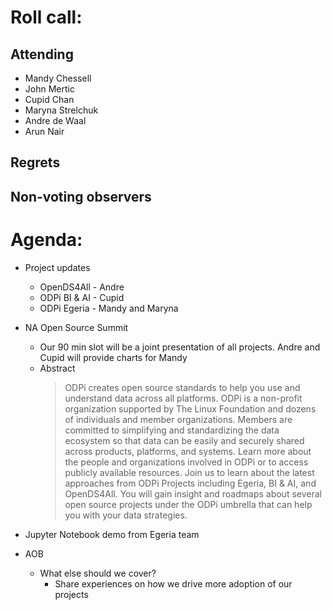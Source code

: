 # Roll call:

## Attending

* Mandy Chessell
* John Mertic
* Cupid Chan
* Maryna Strelchuk
* Andre de Waal
* Arun Nair

## Regrets


## Non-voting observers


# Agenda:

* Project updates
  
  * OpenDS4All - Andre
  * ODPi BI & AI - Cupid
  * ODPi Egeria - Mandy and Maryna
     
* NA Open Source Summit
    * Our 90 min slot will be a joint presentation of all projects.  Andre and Cupid will provide
    charts for Mandy
    * Abstract
       > ODPi creates open source standards to help you use and understand data across all platforms. 
      ODPi is a non-profit organization supported by The Linux Foundation and dozens of individuals and member organizations. Members are committed to simplifying and standardizing the data ecosystem so that data can be easily and securely shared across products, platforms, and systems. Learn more about the people and organizations involved in ODPi or to access publicly available resources.
      Join us to learn about the latest approaches from ODPi Projects including Egeria, BI & AI, and OpenDS4All. You will gain insight and roadmaps about several open source projects under the ODPi umbrella that can help you with your data strategies.

* Jupyter Notebook demo from Egeria team
    
* AOB 
  * What else should we cover?
     * Share experiences on how we drive more adoption of our projects
       
     



